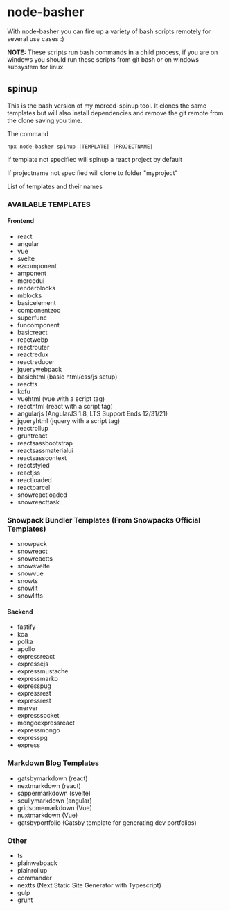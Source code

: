 # node-basher

With node-basher you can fire up a variety of bash scripts remotely for several use cases :)

**NOTE:** These scripts run bash commands in a child process, if you are on windows you should run these scripts from git bash or on windows subsystem for linux.

## spinup

This is the bash version of my merced-spinup tool. It clones the same templates but will also install dependencies and remove the git remote from the clone saving you time.

The command

`npx node-basher spinup |TEMPLATE| |PROJECTNAME|`

If template not specified will spinup a react project by default

If projectname not specified will clone to folder "myproject"

List of templates and their names

### AVAILABLE TEMPLATES

#### Frontend

- react
- angular
- vue
- svelte
- ezcomponent
- amponent
- mercedui
- renderblocks
- mblocks
- basicelement
- componentzoo
- superfunc
- funcomponent
- basicreact
- reactwebp
- reactrouter
- reactredux
- reactreducer
- jquerywebpack
- basichtml (basic html/css/js setup)
- reactts
- kofu
- vuehtml (vue with a script tag)
- reacthtml (react with a script tag)
- angularjs (AngularJS 1.8, LTS Support Ends 12/31/21)
- jqueryhtml (jquery with a script tag)
- reactrollup
- gruntreact
- reactsassbootstrap
- reactsassmaterialui
- reactsasscontext
- reactstyled
- reactjss
- reactloaded
- reactparcel
- snowreactloaded
- snowreacttask

### Snowpack Bundler Templates (From Snowpacks Official Templates)

- snowpack
- snowreact
- snowreactts
- snowsvelte
- snowvue
- snowts
- snowlit
- snowlitts

#### Backend

- fastify
- koa
- polka
- apollo
- expressreact
- expressejs
- expressmustache
- expressmarko
- expresspug
- expressrest
- expressrest
- merver
- expresssocket
- mongoexpressreact
- expressmongo
- expresspg
- express

### Markdown Blog Templates
- gatsbymarkdown (react)
- nextmarkdown (react)
- sappermarkdown (svelte)
- scullymarkdown (angular)
- gridsomemarkdown (Vue)
- nuxtmarkdown (Vue)
- gatsbyportfolio (Gatsby template for generating dev portfolios)

### Other

- ts
- plainwebpack
- plainrollup
- commander
- nextts (Next Static Site Generator with Typescript)
- gulp
- grunt
